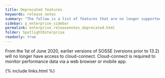 ```yaml
---
title: Deprecated features
keywords: release notes
summary: "The follow is a list of features that are no longer supported for SoSSE version 13.1 and below"
sidebar: p_enterprise_sidebar
permalink: enterprise_releasenotes_deprecated.html
folder: SpotlightEnterprise
readonly: true
---
```


From the 1st of June 2020, earlier versions of SOSSE (versions prior to 13.2) will no longer have access to cloud-connect.  Cloud-connect is required to monitor performance data via a web browser or mobile app.

{% include links.html %}
